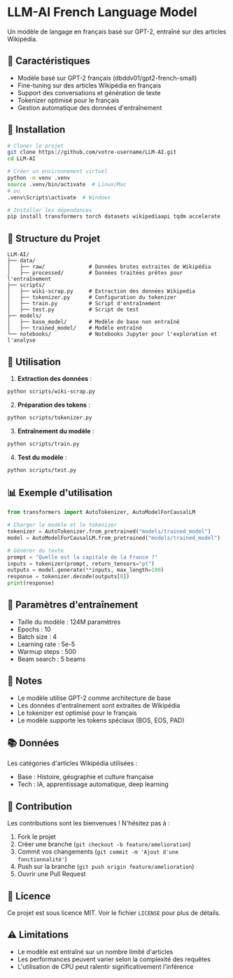 # LLM-AI French Language Model

Un modèle de langage en français basé sur GPT-2, entraîné sur des articles Wikipédia.

## 🌟 Caractéristiques

- Modèle basé sur GPT-2 français (dbddv01/gpt2-french-small)
- Fine-tuning sur des articles Wikipédia en français
- Support des conversations et génération de texte
- Tokenizer optimisé pour le français
- Gestion automatique des données d'entraînement

## 🚀 Installation

```bash
# Cloner le projet
git clone https://github.com/votre-username/LLM-AI.git
cd LLM-AI

# Créer un environnement virtuel
python -m venv .venv
source .venv/bin/activate  # Linux/Mac
# ou
.venv\Scripts\activate  # Windows

# Installer les dépendances
pip install transformers torch datasets wikipediaapi tqdm accelerate
```

## 📁 Structure du Projet

```
LLM-AI/
├── data/
│   ├── raw/              # Données brutes extraites de Wikipédia
│   ├── processed/        # Données traitées prêtes pour l'entraînement
├── scripts/
│   ├── wiki-scrap.py     # Extraction des données Wikipedia
│   ├── tokenizer.py      # Configuration du tokenizer
│   ├── train.py          # Script d'entraînement
│   ├── test.py           # Script de test
├── models/
│   ├── base_model/       # Modèle de base non entraîné
│   ├── trained_model/    # Modèle entraîné
└── notebooks/            # Notebooks Jupyter pour l'exploration et l'analyse
```

## 🔧 Utilisation

1. **Extraction des données** :

```bash
python scripts/wiki-scrap.py
```

2. **Préparation des tokens** :

```bash
python scripts/tokenizer.py
```

3. **Entraînement du modèle** :

```bash
python scripts/train.py
```

4. **Test du modèle** :

```bash
python scripts/test.py
```

## 📊 Exemple d'utilisation

```python
from transformers import AutoTokenizer, AutoModelForCausalLM

# Charger le modèle et le tokenizer
tokenizer = AutoTokenizer.from_pretrained("models/trained_model")
model = AutoModelForCausalLM.from_pretrained("models/trained_model")

# Générer du texte
prompt = "Quelle est la capitale de la France ?"
inputs = tokenizer(prompt, return_tensors="pt")
outputs = model.generate(**inputs, max_length=100)
response = tokenizer.decode(outputs[0])
print(response)
```

## 🎯 Paramètres d'entraînement

- Taille du modèle : 124M paramètres
- Epochs : 10
- Batch size : 4
- Learning rate : 5e-5
- Warmup steps : 500
- Beam search : 5 beams

## 📝 Notes

- Le modèle utilise GPT-2 comme architecture de base
- Les données d'entraînement sont extraites de Wikipédia
- Le tokenizer est optimisé pour le français
- Le modèle supporte les tokens spéciaux (BOS, EOS, PAD)

## 📚 Données

Les catégories d'articles Wikipédia utilisées :

- Base : Histoire, géographie et culture française
- Tech : IA, apprentissage automatique, deep learning

## 🤝 Contribution

Les contributions sont les bienvenues ! N'hésitez pas à :

1. Fork le projet
2. Créer une branche (`git checkout -b feature/amelioration`)
3. Commit vos changements (`git commit -m 'Ajout d'une fonctionnalité'`)
4. Push sur la branche (`git push origin feature/amelioration`)
5. Ouvrir une Pull Request

## 📄 Licence

Ce projet est sous licence MIT. Voir le fichier `LICENSE` pour plus de détails.

## ⚠️ Limitations

- Le modèle est entraîné sur un nombre limité d'articles
- Les performances peuvent varier selon la complexité des requêtes
- L'utilisation de CPU peut ralentir significativement l'inférence
